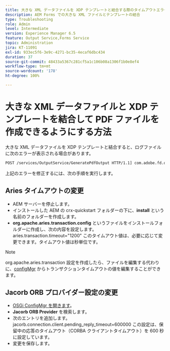 ```yaml
---
title: 大きな XML データファイルを XDP テンプレートと結合する際のタイムアウトエラーの修正
description: AEM Forms での大きな XML ファイルとテンプレートの結合
type: Troubleshooting
role: Admin
level: Intermediate
version: Experience Manager 6.5
feature: Output Service,Forms Service
topic: Administration
jira: KT-11091
exl-id: 933ec5f6-3e9c-4271-bc35-4ecaf6dbc434
duration: 37
source-git-commit: 48433a5367c281cf5a1c106b08a1306f1b0e8ef4
workflow-type: tm+mt
source-wordcount: '178'
ht-degree: 100%

---
```


# 大きな XML データファイルと XDP テンプレートを結合して PDF ファイルを作成できるようにする方法

大きな XML データファイルを XDP テンプレートと結合すると、ログファイルに次のエラーが表示される場合があります。

```txt
POST /services/OutputService/GeneratePdfOutput HTTP/1.1] com.adobe.fd.output.internal.exception.OutputServiceException AEM_OUT_001_003:Unexpected Exception: client timeout reached org.omg.CORBA.TIMEOUT: client timeout reached
```

上記のエラーを修正するには、次の手順を実行します。

## Aries タイムアウトの変更

* AEM サーバーを停止します。
* インストールした AEM の crx-quickstart フォルダーの下に、**install** という名前のフォルダーを作成します。
* **org.apache.aries.transaction.config** というファイルをインストールフォルダーに作成し、次の内容を設定します。
aries.transaction.timeout=&quot;1200&quot;
このタイムアウト値は、必要に応じて変更できます。タイムアウト値は秒単位です。

>[!NOTE]
> org.apache.aries.transaction 設定を作成したら、ファイルを編集する代わりに、[configMgr](http://localhost:4502/system/console/configMgr) からトランザクションタイムアウトの値を編集することができます。


## Jacorb ORB プロバイダー設定の変更

* [OSGi ConfigMgr を開きます](http://localhost:4502/system/console/configMgr)。
* **Jacorb ORB Provider** を検索します。
* 次のエントリを追加します。
jacorb.connection.client.pending_reply_timeout=600000
この設定は、保留中の応答のタイムアウト（CORBA クライアントタイムアウト）を 600 秒に設定しています。
* 変更を保存します。
